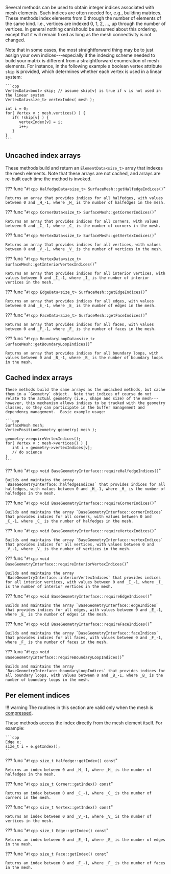 Several methods can be used to obtain integer indices associated with mesh elements.  Such indices are often needed for, e.g., building matrices.  These methods index elements from 0 through the number of elements of the same kind.  I.e., vertices are indexed 0, 1, 2, ..., up through the number of vertices.  In general nothing can/should be assumed about this ordering, except that it will remain fixed as long as the mesh connectivity is not changed.

Note that in some cases, the most straightforward thing may be to just assign your own indices---especially if the indexing scheme needed to build your matrix is different from a straightforward enumeration of mesh elements.  For instance, in the following example a boolean vertex attribute `skip` is provided, which determines whether each vertex is used in a linear system:

    ```cpp
    VertexData<bool> skip; // assume skip[v] is true if v is not used in the linear system
    VertexData<size_t> vertexIndex( mesh );

    int i = 0;
    for( Vertex v : mesh.vertices() ) {
       if( !skip[v] ) {
          vertexIndex[v] = i;
          i++;
       }
    }
    ```

## Uncached index arrays

These methods build and return an `ElementData<size_t>` array that indexes the mesh elements.  Note that these arrays are not cached, and arrays are re-built each time the method is invoked.

??? func "`#!cpp HalfedgeData<size_t> SurfaceMesh::getHalfedgeIndices()`"

    Returns an array that provides indices for all halfedges, with values between 0 and _H_-1, where _H_ is the number of halfedges in the mesh.

??? func "`#!cpp CornerData<size_t> SurfaceMesh::getCornerIndices()`"

    Returns an array that provides indices for all corners, with values between 0 and _C_-1, where _C_ is the number of corners in the mesh.

??? func "`#!cpp VertexData<size_t> SurfaceMesh::getVertexIndices()`"

    Returns an array that provides indices for all vertices, with values between 0 and _V_-1, where _V_ is the number of vertices in the mesh.

??? func "`#!cpp VertexData<size_t> SurfaceMesh::getInteriorVertexIndices()`"

    Returns an array that provides indices for all interior vertices, with values between 0 and _I_-1, where _I_ is the number of interior vertices in the mesh.

??? func "`#!cpp EdgeData<size_t> SurfaceMesh::getEdgeIndices()`"

    Returns an array that provides indices for all edges, with values between 0 and _E_-1, where _E_ is the number of edges in the mesh.

??? func "`#!cpp FaceData<size_t> SurfaceMesh::getFaceIndices()`"

    Returns an array that provides indices for all faces, with values between 0 and _F_-1, where _F_ is the number of faces in the mesh.

??? func "`#!cpp BoundaryLoopData<size_t> SurfaceMesh::getBoundaryLoopIndices()`"

    Returns an array that provides indices for all boundary loops, with values between 0 and _B_-1, where _B_ is the number of boundary loops in the mesh.


## Cached index arrays

    These methods build the same arrays as the uncached methods, but cache them in a `Geometry` object.  Note that indices of course do not relate to the actual geometry (i.e., shape and size) of the mesh---however, this mechanism allows indices to be tracked with the geometry classes, so they can participate in the buffer management and dependency management.  Basic example usage:

    ```cpp
    SurfaceMesh mesh;
    VertexPositionGeometry geometry( mesh );

    geometry->requireVertexIndices();
    for( Vertex v : mesh->vertices() ) {
       int i = geometry->vertexIndices[v];
       // do science
    }
    ```

??? func "`#!cpp void BaseGeometryInterface::requireHalfedgeIndices()`"

    Builds and maintains the array `BaseGeometryInterface::halfedgeIndices` that provides indices for all halfedges, with values between 0 and _H_-1, where _H_ is the number of halfedges in the mesh.

??? func "`#!cpp void BaseGeometryInterface::requireCornerIndices()`"

    Builds and maintains the array `BaseGeometryInterface::cornerIndices` that provides indices for all corners, with values between 0 and _C_-1, where _C_ is the number of halfedges in the mesh.

??? func "`#!cpp void BaseGeometryInterface::requireVertexIndices()`"

    Builds and maintains the array `BaseGeometryInterface::vertexIndices` that provides indices for all vertices, with values between 0 and _V_-1, where _V_ is the number of vertices in the mesh.

??? func "`#!cpp void BaseGeometryInterface::requireInteriorVertexIndices()`"

    Builds and maintains the array `BaseGeometryInterface::interiorVertexIndices` that provides indices for all interior vertices, with values between 0 and _I_-1, where _I_ is the number of interior vertices in the mesh.

??? func "`#!cpp void BaseGeometryInterface::requireEdgeIndices()`"

    Builds and maintains the array `BaseGeometryInterface::edgeIndices` that provides indices for all edges, with values between 0 and _E_-1, where _E_ is the number of edges in the mesh.

??? func "`#!cpp void BaseGeometryInterface::requireFaceIndices()`"

    Builds and maintains the array `BaseGeometryInterface::faceIndices` that provides indices for all faces, with values between 0 and _F_-1, where _F_ is the number of faces in the mesh.

??? func "`#!cpp void BaseGeometryInterface::requireBoundaryLoopIndices()`"

    Builds and maintains the array `BaseGeometryInterface::boundaryLoopIndices` that provides indices for all boundary loops, with values between 0 and _B_-1, where _B_ is the number of boundary loops in the mesh.

## Per element indices

!!! warning
    The routines in this section are valid only when the mesh is [compressed](/surface/surface_mesh/mutation/#compressed-mode).

These methods access the index directly from the mesh element itself.  For example:

    ```cpp
    Edge e;
    size_t i = e.getIndex();
    ```

??? func "`#!cpp size_t Halfedge::getIndex() const`"

    Returns an index between 0 and _H_-1, where _H_ is the number of halfedges in the mesh.

??? func "`#!cpp size_t Corner::getIndex() const`"

    Returns an index between 0 and _C_-1, where _C_ is the number of corners in the mesh.

??? func "`#!cpp size_t Vertex::getIndex() const`"

    Returns an index between 0 and _V_-1, where _V_ is the number of vertices in the mesh.

??? func "`#!cpp size_t Edge::getIndex() const`"

    Returns an index between 0 and _E_-1, where _E_ is the number of edges in the mesh.

??? func "`#!cpp size_t Face::getIndex() const`"

    Returns an index between 0 and _F_-1, where _F_ is the number of faces in the mesh.

